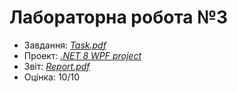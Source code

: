 # Лабораторна робота №3

- Завдання: [*Task.pdf*](./Task.pdf)
- Проект: [*.NET 8 WPF project*](./src/)
- Звіт: [*Report.pdf*](./Report.pdf)
- Оцінка: 10/10